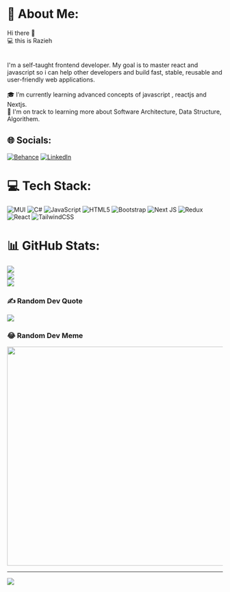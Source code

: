 # 💫 About Me:
Hi there 👋<br>💻  this is Razieh<br><br><br>I'm a self-taught frontend developer. My goal is to master react and javascript so i can help other developers and build fast, stable, reusable and user-friendly web applications.<br><br>🎓 I’m currently learning advanced concepts of javascript , reactjs and Nextjs.<br>🌱 I'm on track to learning more about Software Architecture, Data Structure, Algorithem.


## 🌐 Socials:
[![Behance](https://img.shields.io/badge/Behance-1769ff?logo=behance&logoColor=white)](https://behance.net/raziehamouzgar) [![LinkedIn](https://img.shields.io/badge/LinkedIn-%230077B5.svg?logo=linkedin&logoColor=white)](https://linkedin.com/in/https://www.linkedin.com/in/razieh-amouzgar/) 

# 💻 Tech Stack:
![MUI](https://img.shields.io/badge/MUI-%230081CB.svg?style=for-the-badge&logo=material-ui&logoColor=white) ![C#](https://img.shields.io/badge/c%23-%23239120.svg?style=for-the-badge&logo=c-sharp&logoColor=white) ![JavaScript](https://img.shields.io/badge/javascript-%23323330.svg?style=for-the-badge&logo=javascript&logoColor=%23F7DF1E) ![HTML5](https://img.shields.io/badge/html5-%23E34F26.svg?style=for-the-badge&logo=html5&logoColor=white) ![Bootstrap](https://img.shields.io/badge/bootstrap-%23563D7C.svg?style=for-the-badge&logo=bootstrap&logoColor=white) ![Next JS](https://img.shields.io/badge/Next-black?style=for-the-badge&logo=next.js&logoColor=white) ![Redux](https://img.shields.io/badge/redux-%23593d88.svg?style=for-the-badge&logo=redux&logoColor=white) ![React](https://img.shields.io/badge/react-%2320232a.svg?style=for-the-badge&logo=react&logoColor=%2361DAFB) ![TailwindCSS](https://img.shields.io/badge/tailwindcss-%2338B2AC.svg?style=for-the-badge&logo=tailwind-css&logoColor=white)
# 📊 GitHub Stats:
![](https://github-readme-stats.vercel.app/api?username=raziehamouzgar&theme=dark&hide_border=false&include_all_commits=false&count_private=false)<br/>
![](https://github-readme-streak-stats.herokuapp.com/?user=raziehamouzgar&theme=dark&hide_border=false)<br/>
![](https://github-readme-stats.vercel.app/api/top-langs/?username=raziehamouzgar&theme=dark&hide_border=false&include_all_commits=false&count_private=false&layout=compact)

### ✍️ Random Dev Quote
![](https://quotes-github-readme.vercel.app/api?type=vetical&theme=dark)

### 😂 Random Dev Meme
<img src="https://rm.up.railway.app/" width="512px"/>

---
[![](https://visitcount.itsvg.in/api?id=raziehamouzgar&icon=0&color=0)](https://visitcount.itsvg.in)

<!-- Proudly created with GPRM ( https://gprm.itsvg.in ) -->